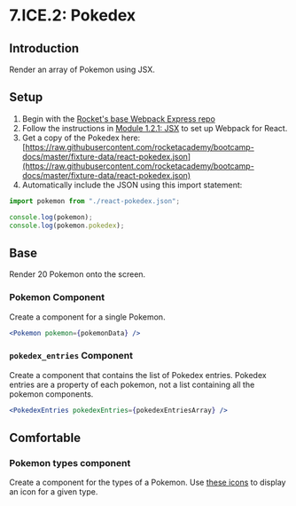 # 7.ICE.2: Pokedex

## Introduction

Render an array of Pokemon using JSX.

## Setup

1. Begin with the [Rocket's base Webpack Express repo](https://github.com/rocketacademy/webpack-mvc-base-bootcamp.git)
2. Follow the instructions in [Module 1.2.1: JSX](../1.2.1-jsx-intro#setup) to set up Webpack for React.
3. Get a copy of the Pokedex here: [https://raw.githubusercontent.com/rocketacademy/bootcamp-docs/master/fixture-data/react-pokedex.json](https://raw.githubusercontent.com/rocketacademy/bootcamp-docs/master/fixture-data/react-pokedex.json)
4. Automatically include the JSON using this import statement:

```jsx
import pokemon from "./react-pokedex.json";

console.log(pokemon);
console.log(pokemon.pokedex);
```

## Base

Render 20 Pokemon onto the screen.

### Pokemon Component

Create a component for a single Pokemon.

```jsx
<Pokemon pokemon={pokemonData} />
```

### `pokedex_entries` Component

Create a component that contains the list of Pokedex entries. Pokedex entries are a property of each pokemon, not a list containing all the pokemon components.

```jsx
<PokedexEntries pokedexEntries={pokedexEntriesArray} />
```

## Comfortable

### Pokemon types component

Create a component for the types of a Pokemon. Use [these icons](https://commons.wikimedia.org/wiki/Category:Pok%C3%A9mon_types_icons) to display an icon for a given type.
